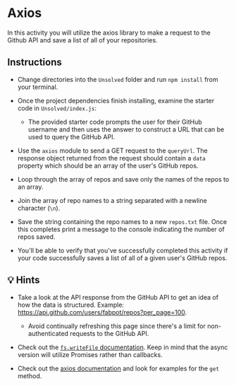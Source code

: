 # Axios

In this activity you will utilize the axios library to make a request to the Github API and save a list of all of your repositories.

## Instructions

- Change directories into the `Unsolved` folder and run `npm install` from your terminal.

- Once the project dependencies finish installing, examine the starter code in `Unsolved/index.js`:

  - The provided starter code prompts the user for their GitHub username and then uses the answer to construct a URL that can be used to query the GitHub API.

- Use the `axios` module to send a GET request to the `queryUrl`. The response object returned from the request should contain a `data` property which should be an array of the user's GitHub repos.

- Loop through the array of repos and save only the names of the repos to an array.

- Join the array of repo names to a string separated with a newline character (`\n`).

- Save the string containing the repo names to a new `repos.txt` file. Once this completes print a message to the console indicating the number of repos saved.

- You'll be able to verify that you've successfully completed this activity if your code successfully saves a list of all of a given user's GitHub repos.

## 💡 Hints

- Take a look at the API response from the GitHub API to get an idea of how the data is structured. Example: <https://api.github.com/users/fabpot/repos?per_page=100>.

  - Avoid continually refreshing this page since there's a limit for non-authenticated requests to the GitHub API.

- Check out the [`fs.writeFile` documentation](https://nodejs.org/api/fs.html#fs_fs_writefile_file_data_options_callback). Keep in mind that the async version will utilize Promises rather than callbacks.

- Check out the [axios documentation](https://github.com/axios/axios) and look for examples for the `get` method.
